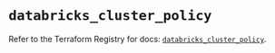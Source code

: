 # `databricks_cluster_policy`

Refer to the Terraform Registry for docs: [`databricks_cluster_policy`](https://registry.terraform.io/providers/databricks/databricks/1.62.1/docs/resources/cluster_policy).

